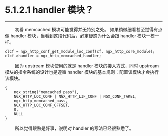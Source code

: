# 5.1.2.1 handler 模块？
***

&emsp;&emsp;
初看 memcached 模块可能觉得并无特别之处。
如果稍微细看甚至觉得有点像 handler 模块，当看到这段代码后，必定疑惑为什么会跟 handler 模块一模一样。

    clcf = ngx_http_conf_get_module_loc_conf(cf, ngx_http_core_module);
    clcf->handler = ngx_http_memcached_handler;

&emsp;&emsp;
因为 upstream 模块使用的就是 handler 模块的接入方式，同时 upstream 模块的指令系统的设计也是遵循 handler 模块的基本规则：配置该模块才会执行该模块。

    {
        ngx_string("memcached_pass"),
        NGX_HTTP_LOC_CONF | NGX_HTTP_LIF_CONF | NGX_CONF_TAKE1,
        ngx_http_memcached_pass,
        NGX_HTTP_LOC_CONF_OFFSET,
        0,
        NULL
    }

&emsp;&emsp;
所以觉得眼熟是好事，说明对 handler 的写法已经很熟悉了。